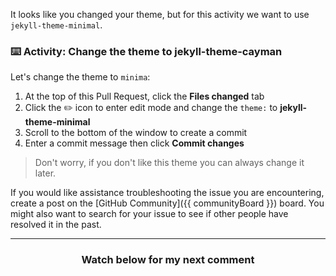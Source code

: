 It looks like you changed your theme, but for this activity we want to use `jekyll-theme-minimal`.

### :keyboard: Activity: Change the theme to jekyll-theme-cayman

Let's change the theme to `minima`:

1. At the top of this Pull Request, click the **Files changed** tab
1. Click the :pencil2: icon to enter edit mode and change the  `theme:` to **jekyll-theme-minimal**
1. Scroll to the bottom of the window to create a commit
1. Enter a commit message then click **Commit changes**

> Don't worry, if you don't like this theme you can always change it later.

If you would like assistance troubleshooting the issue you are encountering, create a post on the [GitHub Community]({{ communityBoard }}) board. You might also want to search for your issue to see if other people have resolved it in the past.

<hr>
<h3 align="center">Watch below for my next comment</h3>
